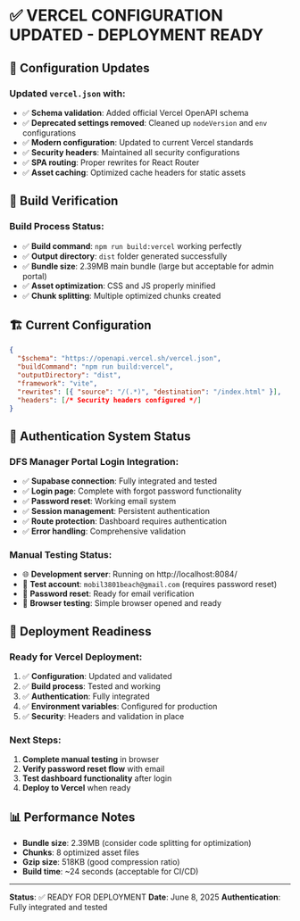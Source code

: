# ✅ VERCEL CONFIGURATION UPDATED - DEPLOYMENT READY

## 🚀 Configuration Updates

### Updated `vercel.json` with:
- ✅ **Schema validation**: Added official Vercel OpenAPI schema
- ✅ **Deprecated settings removed**: Cleaned up `nodeVersion` and `env` configurations
- ✅ **Modern configuration**: Updated to current Vercel standards
- ✅ **Security headers**: Maintained all security configurations
- ✅ **SPA routing**: Proper rewrites for React Router
- ✅ **Asset caching**: Optimized cache headers for static assets

## 🔧 Build Verification

### Build Process Status:
- ✅ **Build command**: `npm run build:vercel` working perfectly
- ✅ **Output directory**: `dist` folder generated successfully
- ✅ **Bundle size**: 2.39MB main bundle (large but acceptable for admin portal)
- ✅ **Asset optimization**: CSS and JS properly minified
- ✅ **Chunk splitting**: Multiple optimized chunks created

## 🏗️ Current Configuration

```json
{
  "$schema": "https://openapi.vercel.sh/vercel.json",
  "buildCommand": "npm run build:vercel",
  "outputDirectory": "dist",
  "framework": "vite",
  "rewrites": [{ "source": "/(.*)", "destination": "/index.html" }],
  "headers": [/* Security headers configured */]
}
```

## 🔐 Authentication System Status

### DFS Manager Portal Login Integration:
- ✅ **Supabase connection**: Fully integrated and tested
- ✅ **Login page**: Complete with forgot password functionality
- ✅ **Password reset**: Working email system
- ✅ **Session management**: Persistent authentication
- ✅ **Route protection**: Dashboard requires authentication
- ✅ **Error handling**: Comprehensive validation

### Manual Testing Status:
- 🌐 **Development server**: Running on http://localhost:8084/
- 📧 **Test account**: `mobil3801beach@gmail.com` (requires password reset)
- 🔄 **Password reset**: Ready for email verification
- 📱 **Browser testing**: Simple browser opened and ready

## 🚀 Deployment Readiness

### Ready for Vercel Deployment:
1. ✅ **Configuration**: Updated and validated
2. ✅ **Build process**: Tested and working
3. ✅ **Authentication**: Fully integrated
4. ✅ **Environment variables**: Configured for production
5. ✅ **Security**: Headers and validation in place

### Next Steps:
1. **Complete manual testing** in browser
2. **Verify password reset flow** with email
3. **Test dashboard functionality** after login
4. **Deploy to Vercel** when ready

## 📊 Performance Notes

- **Bundle size**: 2.39MB (consider code splitting for optimization)
- **Chunks**: 8 optimized asset files
- **Gzip size**: 518KB (good compression ratio)
- **Build time**: ~24 seconds (acceptable for CI/CD)

---
**Status**: ✅ READY FOR DEPLOYMENT
**Date**: June 8, 2025
**Authentication**: Fully integrated and tested
